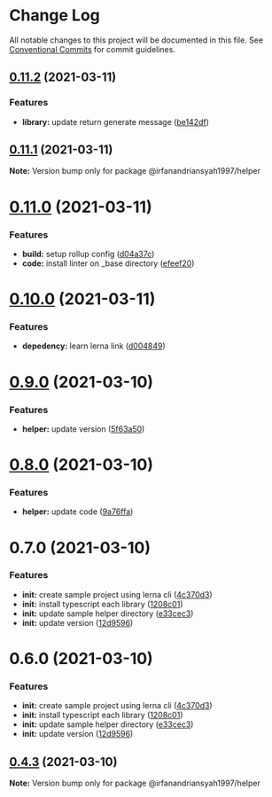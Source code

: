 # Change Log

All notable changes to this project will be documented in this file.
See [Conventional Commits](https://conventionalcommits.org) for commit guidelines.

## [0.11.2](https://github.com/irfanandriansyah1997/lerna/compare/@irfanandriansyah1997/helper@0.11.1...@irfanandriansyah1997/helper@0.11.2) (2021-03-11)


### Features

* **library:** update return generate message ([be142df](https://github.com/irfanandriansyah1997/lerna/commit/be142df4c9522a25644e9ae08d929874c636d30e))





## [0.11.1](https://github.com/irfanandriansyah1997/lerna/compare/@irfanandriansyah1997/helper@0.11.0...@irfanandriansyah1997/helper@0.11.1) (2021-03-11)

**Note:** Version bump only for package @irfanandriansyah1997/helper





# [0.11.0](https://github.com/irfanandriansyah1997/lerna/compare/@irfanandriansyah1997/helper@0.10.0...@irfanandriansyah1997/helper@0.11.0) (2021-03-11)


### Features

* **build:** setup rollup config ([d04a37c](https://github.com/irfanandriansyah1997/lerna/commit/d04a37c634fe958352f03746d1afd4acb524cf87))
* **code:** install linter on _base directory ([efeef20](https://github.com/irfanandriansyah1997/lerna/commit/efeef2029fc7221b746bdfd3674f463fa8a19a22))





# [0.10.0](https://github.com/irfanandriansyah1997/lerna/compare/@irfanandriansyah1997/helper@0.9.0...@irfanandriansyah1997/helper@0.10.0) (2021-03-11)


### Features

* **depedency:** learn lerna link ([d004849](https://github.com/irfanandriansyah1997/lerna/commit/d0048496e8689207d809e5a407818af76d274237))





# [0.9.0](https://github.com/irfanandriansyah1997/lerna/compare/@irfanandriansyah1997/helper@0.8.0...@irfanandriansyah1997/helper@0.9.0) (2021-03-10)


### Features

* **helper:** update version ([5f63a50](https://github.com/irfanandriansyah1997/lerna/commit/5f63a50d410c41d21bf6e5dfca73514b965026ed))





# [0.8.0](https://github.com/irfanandriansyah1997/lerna/compare/@irfanandriansyah1997/helper@0.7.0...@irfanandriansyah1997/helper@0.8.0) (2021-03-10)


### Features

* **helper:** update code ([9a76ffa](https://github.com/irfanandriansyah1997/lerna/commit/9a76ffa3a8364c01964f27b3175c1df277c550a4))





# 0.7.0 (2021-03-10)


### Features

* **init:** create sample project using lerna cli ([4c370d3](https://github.com/irfanandriansyah1997/lerna/commit/4c370d31166b951eaf7fa6b000795482a902865d))
* **init:** install typescript each library ([1208c01](https://github.com/irfanandriansyah1997/lerna/commit/1208c01fdb408b15a729b28acecd6fdf6196c635))
* **init:** update sample helper directory ([e33cec3](https://github.com/irfanandriansyah1997/lerna/commit/e33cec34da0d9c798a77a4a4508e55f3826d9427))
* **init:** update version ([12d9596](https://github.com/irfanandriansyah1997/lerna/commit/12d9596a4063b55a257ce73b90f0f90addc85989))





# 0.6.0 (2021-03-10)


### Features

* **init:** create sample project using lerna cli ([4c370d3](https://github.com/irfanandriansyah1997/lerna/commit/4c370d31166b951eaf7fa6b000795482a902865d))
* **init:** install typescript each library ([1208c01](https://github.com/irfanandriansyah1997/lerna/commit/1208c01fdb408b15a729b28acecd6fdf6196c635))
* **init:** update sample helper directory ([e33cec3](https://github.com/irfanandriansyah1997/lerna/commit/e33cec34da0d9c798a77a4a4508e55f3826d9427))
* **init:** update version ([12d9596](https://github.com/irfanandriansyah1997/lerna/commit/12d9596a4063b55a257ce73b90f0f90addc85989))





## [0.4.3](https://github.com/irfanandriansyah1997/lerna/compare/@irfanandriansyah1997/helper@0.4.1...@irfanandriansyah1997/helper@0.4.3) (2021-03-10)

**Note:** Version bump only for package @irfanandriansyah1997/helper
